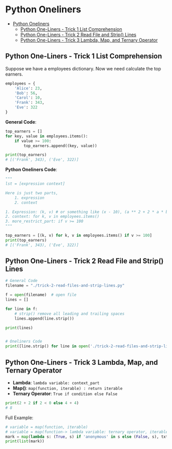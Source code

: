 # Python Oneliners

- [Python Oneliners](#python-oneliners)
  - [Python One-Liners - Trick 1 List Comprehension](#python-one-liners---trick-1-list-comprehension)
  - [Python One-Liners - Trick 2 Read File and Strip() Lines](#python-one-liners---trick-2-read-file-and-strip-lines)
  - [Python One-Liners - Trick 3 Lambda, Map, and Ternary Operator](#python-one-liners---trick-3-lambda-map-and-ternary-operator)

## Python One-Liners - Trick 1 List Comprehension

Suppose we have a employees dictionary. Now we need calculate the top earners.

```py
employees = {
    'Alice': 23,
    'Bob': 56,
    'Carol': 10,
    'Frank': 343,
    'Eve': 322
}
```

**General Code**:

```py
top_earners = []
for key, value in employees.items():
    if value >= 100:
        top_earners.append((key, value))

print(top_earners)
# [('Frank', 343), ('Eve', 322)]
```

**Python Oneliners Code**:

```py
"""
lst = [expression context]

Here is just two parts,
    1. expression
    2. context

1. Expression: (k, v) # or something like (x - 10), (a ** 2 + 2 * a * b + b ** 2)
2. context: for k, v in employees.items()
3. more_restrict_part: if v >= 100
"""

top_earners = [(k, v) for k, v in employees.items() if v >= 100]
print(top_earners)
# [('Frank', 343), ('Eve', 322)]
```

## Python One-Liners - Trick 2 Read File and Strip() Lines

```py
# General Code
filename = "./trick-2-read-files-and-strip-lines.py"

f = open(filename)  # open file
lines = []

for line in f:
    # strip() remove all leading and trailing spaces
    lines.append(line.strip())

print(lines)


# Oneliners Code
print([line.strip() for line in open('./trick-2-read-files-and-strip-lines.py')])
```

## Python One-Liners - Trick 3 Lambda, Map, and Ternary Operator

- **Lambda**: `lambda variable: context_part`
- **Map()**: `map(function, iterable) : return iterable`
- **Ternary Operator**: `True if condition else False`

```py
print(2 + 2 if 2 < 0 else 4 + 4)
# 8
```

Full Example:

```py
# variable = map(function, iterable)
# variable = map(function-> lambda variable: ternary operator, iterable -> txt)
mark = map(lambda s: (True, s) if 'anonymous' in s else (False, s), txt)
print(list(mark))
```
